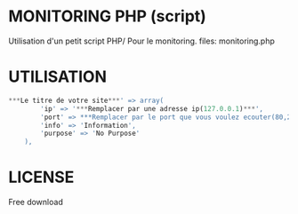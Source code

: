 MONITORING PHP (script)
====================

Utilisation d'un petit script PHP/ Pour le monitoring.
files: monitoring.php

UTILISATION
====================


```PHP
***Le titre de votre site***' => array(
        'ip' => '***Remplacer par une adresse ip(127.0.0.1)***',
        'port' => ***Remplacer par le port que vous voulez ecouter(80,22,443...)***,
        'info' => 'Information',
        'purpose' => 'No Purpose'
    ),
```

LICENSE
====================
Free download
